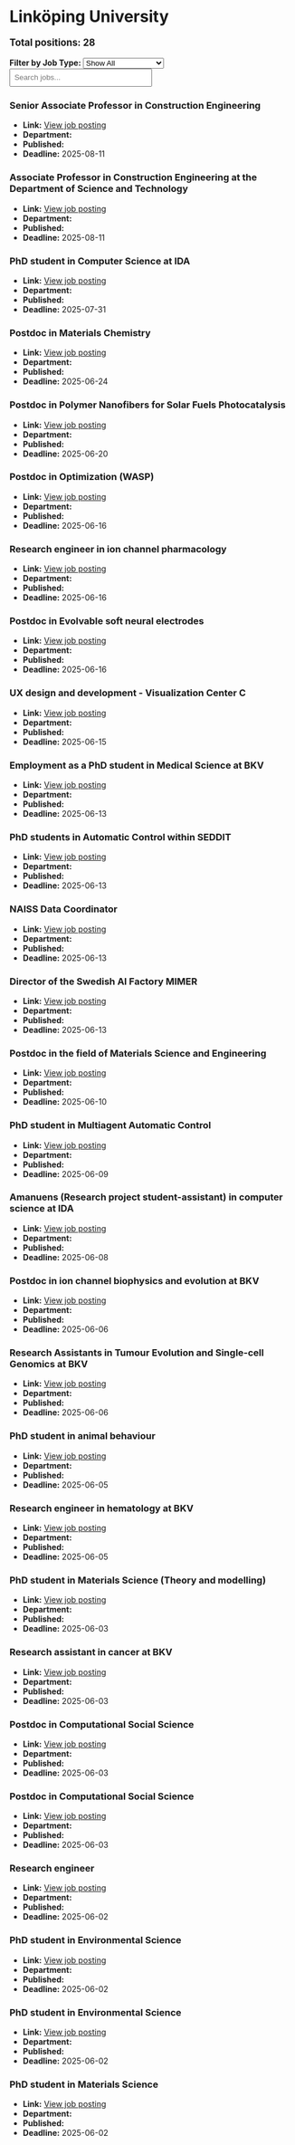 # Linköping University
<p style="font-size: 1.2em; font-weight: bold;">Total positions: 28</p>


<div id="filters" style="margin: 1em 0;">
  <label for="filterType"><strong>Filter by Job Type:</strong></label>
  <select id="filterType" style="margin-right: 1em;">
    <option value="">Show All</option>
    <option value="PhD">PhD</option>
    <option value="Postdoc/Researcher">Postdoc/Researcher</option>
    <option value="Lecturer/Professor">Lecturer/Professor</option>
    <option value="Research Engineer">Research Engineer</option>    
    <option value="Other">Other</option>
  </select>
  <input type="text" id="jobFilter" placeholder="Search jobs..." style="padding: 0.5em; width: 50%;">
</div>

<div id="jobList">
<div class="job" data-type="None" style="margin-bottom: 1.5em;">

</div>

<div class="job" data-type="Lecturer/Professor" style="margin-bottom: 1.5em;">
<h3>Senior Associate Professor in Construction Engineering</h3>

- **Link:** [View job posting](https://liu.se/en/work-at-liu/vacancies/26549)
- **Department:** 
- **Published:** 
- **Deadline:** 2025-08-11

</div>

<div class="job" data-type="Lecturer/Professor" style="margin-bottom: 1.5em;">
<h3>Associate Professor in Construction Engineering at the Department of Science and Technology</h3>

- **Link:** [View job posting](https://liu.se/en/work-at-liu/vacancies/26631)
- **Department:** 
- **Published:** 
- **Deadline:** 2025-08-11

</div>

<div class="job" data-type="PhD" style="margin-bottom: 1.5em;">
<h3>PhD student in Computer Science at IDA</h3>

- **Link:** [View job posting](https://liu.se/en/work-at-liu/vacancies/26793)
- **Department:** 
- **Published:** 
- **Deadline:** 2025-07-31

</div>

<div class="job" data-type="Postdoc/Researcher" style="margin-bottom: 1.5em;">
<h3>Postdoc in Materials Chemistry</h3>

- **Link:** [View job posting](https://liu.se/en/work-at-liu/vacancies/26954)
- **Department:** 
- **Published:** 
- **Deadline:** 2025-06-24

</div>

<div class="job" data-type="Postdoc/Researcher" style="margin-bottom: 1.5em;">
<h3>Postdoc in Polymer Nanofibers for Solar Fuels Photocatalysis</h3>

- **Link:** [View job posting](https://liu.se/en/work-at-liu/vacancies/26893)
- **Department:** 
- **Published:** 
- **Deadline:** 2025-06-20

</div>

<div class="job" data-type="Postdoc/Researcher" style="margin-bottom: 1.5em;">
<h3>Postdoc in Optimization (WASP)</h3>

- **Link:** [View job posting](https://liu.se/en/work-at-liu/vacancies/26870)
- **Department:** 
- **Published:** 
- **Deadline:** 2025-06-16

</div>

<div class="job" data-type="Research Engineer" style="margin-bottom: 1.5em;">
<h3>Research engineer in ion channel pharmacology</h3>

- **Link:** [View job posting](https://liu.se/en/work-at-liu/vacancies/26937)
- **Department:** 
- **Published:** 
- **Deadline:** 2025-06-16

</div>

<div class="job" data-type="Postdoc/Researcher" style="margin-bottom: 1.5em;">
<h3>Postdoc in Evolvable soft neural electrodes</h3>

- **Link:** [View job posting](https://liu.se/en/work-at-liu/vacancies/26940)
- **Department:** 
- **Published:** 
- **Deadline:** 2025-06-16

</div>

<div class="job" data-type="Other" style="margin-bottom: 1.5em;">
<h3>UX design and development - Visualization Center C</h3>

- **Link:** [View job posting](https://liu.se/en/work-at-liu/vacancies/26904)
- **Department:** 
- **Published:** 
- **Deadline:** 2025-06-15

</div>

<div class="job" data-type="PhD" style="margin-bottom: 1.5em;">
<h3>Employment as a PhD student in Medical Science at BKV</h3>

- **Link:** [View job posting](https://liu.se/en/work-at-liu/vacancies/26934)
- **Department:** 
- **Published:** 
- **Deadline:** 2025-06-13

</div>

<div class="job" data-type="PhD" style="margin-bottom: 1.5em;">
<h3>PhD students in Automatic Control within SEDDIT</h3>

- **Link:** [View job posting](https://liu.se/en/work-at-liu/vacancies/26949)
- **Department:** 
- **Published:** 
- **Deadline:** 2025-06-13

</div>

<div class="job" data-type="Other" style="margin-bottom: 1.5em;">
<h3>NAISS Data Coordinator</h3>

- **Link:** [View job posting](https://liu.se/en/work-at-liu/vacancies/26983)
- **Department:** 
- **Published:** 
- **Deadline:** 2025-06-13

</div>

<div class="job" data-type="Other" style="margin-bottom: 1.5em;">
<h3>Director of the Swedish AI Factory MIMER</h3>

- **Link:** [View job posting](https://liu.se/en/work-at-liu/vacancies/26986)
- **Department:** 
- **Published:** 
- **Deadline:** 2025-06-13

</div>

<div class="job" data-type="Postdoc/Researcher" style="margin-bottom: 1.5em;">
<h3>Postdoc in the field of Materials Science and Engineering</h3>

- **Link:** [View job posting](https://liu.se/en/work-at-liu/vacancies/26579)
- **Department:** 
- **Published:** 
- **Deadline:** 2025-06-10

</div>

<div class="job" data-type="PhD" style="margin-bottom: 1.5em;">
<h3>PhD student in Multiagent Automatic Control</h3>

- **Link:** [View job posting](https://liu.se/en/work-at-liu/vacancies/26739)
- **Department:** 
- **Published:** 
- **Deadline:** 2025-06-09

</div>

<div class="job" data-type="Other" style="margin-bottom: 1.5em;">
<h3>Amanuens (Research project student-assistant) in computer science at IDA</h3>

- **Link:** [View job posting](https://liu.se/en/work-at-liu/vacancies/26846)
- **Department:** 
- **Published:** 
- **Deadline:** 2025-06-08

</div>

<div class="job" data-type="Postdoc/Researcher" style="margin-bottom: 1.5em;">
<h3>Postdoc in ion channel biophysics and evolution at BKV</h3>

- **Link:** [View job posting](https://liu.se/en/work-at-liu/vacancies/26875)
- **Department:** 
- **Published:** 
- **Deadline:** 2025-06-06

</div>

<div class="job" data-type="Other" style="margin-bottom: 1.5em;">
<h3>Research Assistants in Tumour Evolution and Single-cell Genomics at BKV</h3>

- **Link:** [View job posting](https://liu.se/en/work-at-liu/vacancies/26884)
- **Department:** 
- **Published:** 
- **Deadline:** 2025-06-06

</div>

<div class="job" data-type="PhD" style="margin-bottom: 1.5em;">
<h3>PhD student in animal behaviour</h3>

- **Link:** [View job posting](https://liu.se/en/work-at-liu/vacancies/26856)
- **Department:** 
- **Published:** 
- **Deadline:** 2025-06-05

</div>

<div class="job" data-type="Research Engineer" style="margin-bottom: 1.5em;">
<h3>Research engineer in hematology at BKV</h3>

- **Link:** [View job posting](https://liu.se/en/work-at-liu/vacancies/26876)
- **Department:** 
- **Published:** 
- **Deadline:** 2025-06-05

</div>

<div class="job" data-type="PhD" style="margin-bottom: 1.5em;">
<h3>PhD student in Materials Science (Theory and modelling)</h3>

- **Link:** [View job posting](https://liu.se/en/work-at-liu/vacancies/26841)
- **Department:** 
- **Published:** 
- **Deadline:** 2025-06-03

</div>

<div class="job" data-type="Other" style="margin-bottom: 1.5em;">
<h3>Research assistant in cancer at BKV</h3>

- **Link:** [View job posting](https://liu.se/en/work-at-liu/vacancies/26848)
- **Department:** 
- **Published:** 
- **Deadline:** 2025-06-03

</div>

<div class="job" data-type="Postdoc/Researcher" style="margin-bottom: 1.5em;">
<h3>Postdoc in Computational Social Science</h3>

- **Link:** [View job posting](https://liu.se/en/work-at-liu/vacancies/26852)
- **Department:** 
- **Published:** 
- **Deadline:** 2025-06-03

</div>

<div class="job" data-type="Postdoc/Researcher" style="margin-bottom: 1.5em;">
<h3>Postdoc in Computational Social Science</h3>

- **Link:** [View job posting](https://liu.se/en/work-at-liu/vacancies/26854)
- **Department:** 
- **Published:** 
- **Deadline:** 2025-06-03

</div>

<div class="job" data-type="Research Engineer" style="margin-bottom: 1.5em;">
<h3>Research engineer</h3>

- **Link:** [View job posting](https://liu.se/en/work-at-liu/vacancies/26453)
- **Department:** 
- **Published:** 
- **Deadline:** 2025-06-02

</div>

<div class="job" data-type="PhD" style="margin-bottom: 1.5em;">
<h3>PhD student in Environmental Science</h3>

- **Link:** [View job posting](https://liu.se/en/work-at-liu/vacancies/26774)
- **Department:** 
- **Published:** 
- **Deadline:** 2025-06-02

</div>

<div class="job" data-type="PhD" style="margin-bottom: 1.5em;">
<h3>PhD student in Environmental Science</h3>

- **Link:** [View job posting](https://liu.se/en/work-at-liu/vacancies/26775)
- **Department:** 
- **Published:** 
- **Deadline:** 2025-06-02

</div>

<div class="job" data-type="PhD" style="margin-bottom: 1.5em;">
<h3>PhD student in Materials Science</h3>

- **Link:** [View job posting](https://liu.se/en/work-at-liu/vacancies/26790)
- **Department:** 
- **Published:** 
- **Deadline:** 2025-06-02
</div></div>

<script>
document.addEventListener("DOMContentLoaded", function () {
  const typeSelect = document.getElementById('filterType');
  const textInput = document.getElementById('jobFilter');
  const jobBlocks = document.querySelectorAll('.job');

  function updateDisplay() {
    const selected = typeSelect.value.toLowerCase();
    const query = textInput.value.toLowerCase();

    jobBlocks.forEach(job => {
      const jobType = (job.dataset.type || "").toLowerCase();
      const matchesType = !selected || jobType === selected;
      const matchesQuery = job.textContent.toLowerCase().includes(query);
      job.style.display = (matchesType && matchesQuery) ? '' : 'none';
    });
  }

  typeSelect.addEventListener('change', updateDisplay);
  textInput.addEventListener('input', updateDisplay);
});
</script>
